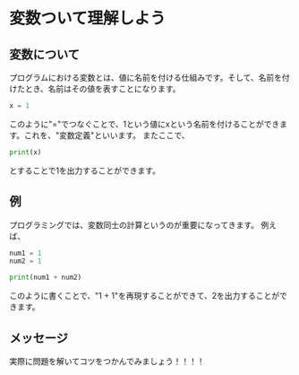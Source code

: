 # 変数ついて理解しよう
## 変数について
プログラムにおける変数とは、値に名前を付ける仕組みです。そして、名前を付けたとき、名前はその値を表すことになります。
```python
x = 1
```
このように"="でつなぐことで、1という値にxという名前を付けることができます。これを、"変数定義"といいます。
またここで、
```python
print(x)
```
とすることで1を出力することができます。
## 例
プログラミングでは、変数同士の計算というのが重要になってきます。
例えば、
```python
num1 = 1
num2 = 1

print(num1 + num2)
```
このように書くことで、"1 + 1"を再現することができて、2を出力することができます。
## メッセージ
実際に問題を解いてコツをつかんでみましょう！！！！